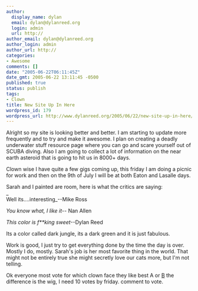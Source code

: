```yaml
---
author:
  display_name: dylan
  email: dylan@dylanreed.org
  login: admin
  url: http://
author_email: dylan@dylanreed.org
author_login: admin
author_url: http://
categories:
- Awesome
comments: []
date: "2005-06-22T06:11:45Z"
date_gmt: 2005-06-22 13:11:45 -0500
published: true
status: publish
tags:
- Clown
title: New Site Up In Here
wordpress_id: 179
wordpress_url: http://www.dylanreed.org/2005/06/22/new-site-up-in-here/
---
```


Alright so my site is looking better and better. I am starting to update more frequently and to try and make it awesome. I plan on creating a deadly underwater stuff resource page where you can go and scare yourself out of SCUBA diving. Also I am going to collect a lot of information on the near earth asteroid that is going to hit us in 8000+ days. 

Clown wise I have quite a few gigs coming up, this friday I am doing a picnic for work and then on the 9th of July I will be at both Eaton and Lasalle days. 

Sarah and I painted are room, here is what the critics are saying:  
_  
Well its....interesting_--Mike Ross

_You know what, I like it_-- Nan Allen

_This color is f**king sweet_--Dylan Reed

Its a color called dark jungle, its a dark green and it is just fabulous.

Work is good, I just try to get everything done by the time the day is over. Mostly I do, mostly. Sarah's job is her most favorite thing in the world. That might not be entirely true she might secretly love our cats more, but I'm not telling.

Ok everyone most vote for which clown face they like best A or [B][1] the difference is the wig, I need 10 votes by friday. comment to vote.

   [1]: http://dylanreed.org/media/album08/IMG_0821

